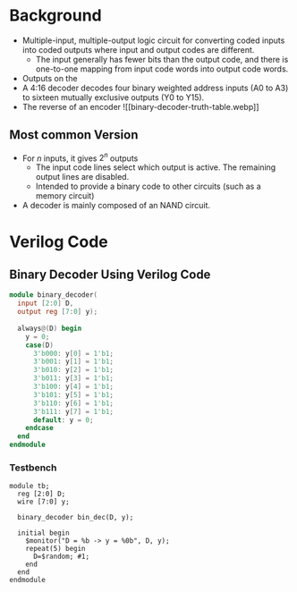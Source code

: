 # Background
- Multiple-input, multiple-output logic circuit for converting coded inputs into coded outputs where input and output codes are different. 
	- The input generally has fewer bits than the output code, and there is one-to-one mapping from input code words into output code words. 
 - Outputs on the 
- A 4:16 decoder decodes four binary weighted address inputs (A0 to A3) to sixteen mutually exclusive outputs (Y0 to Y15). 
- The reverse of an encoder
![[binary-decoder-truth-table.webp]]
## Most common Version 
- For $n$ inputs, it gives $2^n$ outputs
	- The input code lines select which output is active. The remaining output lines are disabled. 
	- Intended to provide a binary code to other circuits (such as a memory circuit)
- A decoder is mainly composed of an NAND circuit. 
# Verilog Code

## Binary Decoder Using Verilog Code
```verilog
module binary_decoder(
  input [2:0] D,
  output reg [7:0] y);
  
  always@(D) begin
    y = 0;
    case(D)
      3'b000: y[0] = 1'b1;
      3'b001: y[1] = 1'b1;
      3'b010: y[2] = 1'b1;
      3'b011: y[3] = 1'b1;
      3'b100: y[4] = 1'b1;
      3'b101: y[5] = 1'b1;
      3'b110: y[6] = 1'b1;
      3'b111: y[7] = 1'b1;
      default: y = 0;
    endcase
  end
endmodule
```
### Testbench
```
module tb;
  reg [2:0] D;
  wire [7:0] y;
  
  binary_decoder bin_dec(D, y);
  
  initial begin
    $monitor("D = %b -> y = %0b", D, y);
    repeat(5) begin
      D=$random; #1;
    end
  end
endmodule
```